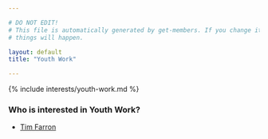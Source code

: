 ```yaml
---

# DO NOT EDIT!
# This file is automatically generated by get-members. If you change it, bad
# things will happen.

layout: default
title: "Youth Work"

---
```


{% include interests/youth-work.md %}

### Who is interested in Youth Work?


* [Tim Farron](members/tim-farron.html)

